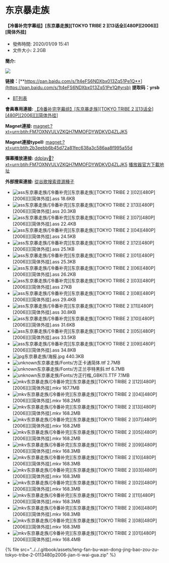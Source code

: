 # 东京暴走族

#### 【冷番补完字幕组】\[东京暴走族\]\[TOKYO TRIBE 2 \]\[13话全\]\[480P\]\[2006\]\[\]\[简体外挂\]

* 發佈時間: 2020/01/09 15:41
* 文件大小: 2.2GB    

**簡介:**   


![](https://s2.ax1x.com/2020/01/09/lWNWjS.jpg)

**链接：**[**https://pan.baidu.com/s/1t4eFS6NDXbx013Zq51Pe1Q**](https://pan.baidu.com/s/1t4eFS6NDXbx013Zq51Pe1Q#yrsb) **提取码：yrsb**



* [BT列表](https://share.dmhy.org/topics/view/532483_TOKYO_TRIBE_2_13_480P_2006.html#tabs-1)

**會員專用連接:** [【冷番补完字幕组】\[东京暴走族\]\[TOKYO TRIBE 2 \]\[13话全\]\[480P\]\[2006\]\[\]\[简体外挂\]](https://dl.dmhy.org/2020/01/09/2b3eebb6b45d72a81fec638a3c586aa8f995a55d.torrent)

**Magnet連接:** [magnet:?xt=urn:btih:FM7OXNVULVZKQH7MMOFDYWDKVD4ZLJK5](magnet:?xt=urn:btih:FM7OXNVULVZKQH7MMOFDYWDKVD4ZLJK5&dn=&tr=http%3A%2F%2F104.238.198.186%3A8000%2Fannounce&tr=udp%3A%2F%2F104.238.198.186%3A8000%2Fannounce&tr=http%3A%2F%2Ftracker.openbittorrent.com%3A80%2Fannounce&tr=udp%3A%2F%2Ftracker3.itzmx.com%3A6961%2Fannounce&tr=http%3A%2F%2Ftracker4.itzmx.com%3A2710%2Fannounce&tr=http%3A%2F%2Ftracker.publicbt.com%3A80%2Fannounce&tr=http%3A%2F%2Ftracker.prq.to%2Fannounce&tr=http%3A%2F%2Fopen.acgtracker.com%3A1096%2Fannounce&tr=https%3A%2F%2Ft-115.rhcloud.com%2Fonly_for_ylbud&tr=http%3A%2F%2Ftracker1.itzmx.com%3A8080%2Fannounce&tr=http%3A%2F%2Ftracker2.itzmx.com%3A6961%2Fannounce&tr=udp%3A%2F%2Ftracker1.itzmx.com%3A8080%2Fannounce&tr=udp%3A%2F%2Ftracker2.itzmx.com%3A6961%2Fannounce&tr=udp%3A%2F%2Ftracker3.itzmx.com%3A6961%2Fannounce&tr=udp%3A%2F%2Ftracker4.itzmx.com%3A2710%2Fannounce)

**Magnet連接typeII:** [magnet:?xt=urn:btih:2b3eebb6b45d72a81fec638a3c586aa8f995a55d](magnet:?xt=urn:btih:2b3eebb6b45d72a81fec638a3c586aa8f995a55d)

**彈幕播放連接:** [ddplay:magnet:?xt=urn:btih:FM7OXNVULVZKQH7MMOFDYWDKVD4ZLJK5](ddplay:magnet:?xt=urn:btih:FM7OXNVULVZKQH7MMOFDYWDKVD4ZLJK5&dn=&tr=http%3A%2F%2F104.238.198.186%3A8000%2Fannounce&tr=udp%3A%2F%2F104.238.198.186%3A8000%2Fannounce&tr=http%3A%2F%2Ftracker.openbittorrent.com%3A80%2Fannounce&tr=udp%3A%2F%2Ftracker3.itzmx.com%3A6961%2Fannounce&tr=http%3A%2F%2Ftracker4.itzmx.com%3A2710%2Fannounce&tr=http%3A%2F%2Ftracker.publicbt.com%3A80%2Fannounce&tr=http%3A%2F%2Ftracker.prq.to%2Fannounce&tr=http%3A%2F%2Fopen.acgtracker.com%3A1096%2Fannounce&tr=https%3A%2F%2Ft-115.rhcloud.com%2Fonly_for_ylbud&tr=http%3A%2F%2Ftracker1.itzmx.com%3A8080%2Fannounce&tr=http%3A%2F%2Ftracker2.itzmx.com%3A6961%2Fannounce&tr=udp%3A%2F%2Ftracker1.itzmx.com%3A8080%2Fannounce&tr=udp%3A%2F%2Ftracker2.itzmx.com%3A6961%2Fannounce&tr=udp%3A%2F%2Ftracker3.itzmx.com%3A6961%2Fannounce&tr=udp%3A%2F%2Ftracker4.itzmx.com%3A2710%2Fannounce) [播放器官方下載地址](http://www.dandanplay.com/?from=dmhy)

**外部搜索連接:** [從谷歌搜索資源種子](https://www.google.com/search?oe=utf-8&q=2b3eebb6b45d72a81fec638a3c586aa8f995a55d)

* ![ass](https://share.dmhy.org/images/icon/ass.gif)东京暴走族/\[冷番补完\]\[东京暴走族\]\[TOKYO TRIBE 2 \]\[02\]\[480P\]\[2006\]\[\]\[简体外挂\].ass 18.6KB
* ![ass](https://share.dmhy.org/images/icon/ass.gif)东京暴走族/\[冷番补完\]\[东京暴走族\]\[TOKYO TRIBE 2 \]\[13\]\[480P\]\[2006\]\[\]\[简体外挂\].ass 20.3KB
* ![ass](https://share.dmhy.org/images/icon/ass.gif)东京暴走族/\[冷番补完\]\[东京暴走族\]\[TOKYO TRIBE 2 \]\[07\]\[480P\]\[2006\]\[\]\[简体外挂\].ass 22.4KB
* ![ass](https://share.dmhy.org/images/icon/ass.gif)东京暴走族/\[冷番补完\]\[东京暴走族\]\[TOKYO TRIBE 2 \]\[04\]\[480P\]\[2006\]\[\]\[简体外挂\].ass 24.5KB
* ![ass](https://share.dmhy.org/images/icon/ass.gif)东京暴走族/\[冷番补完\]\[东京暴走族\]\[TOKYO TRIBE 2 \]\[12\]\[480P\]\[2006\]\[\]\[简体外挂\].ass 25.1KB
* ![ass](https://share.dmhy.org/images/icon/ass.gif)东京暴走族/\[冷番补完\]\[东京暴走族\]\[TOKYO TRIBE 2 \]\[01\]\[480P\]\[2006\]\[\]\[简体外挂\].ass 25.3KB
* ![ass](https://share.dmhy.org/images/icon/ass.gif)东京暴走族/\[冷番补完\]\[东京暴走族\]\[TOKYO TRIBE 2 \]\[06\]\[480P\]\[2006\]\[\]\[简体外挂\].ass 26.2KB
* ![ass](https://share.dmhy.org/images/icon/ass.gif)东京暴走族/\[冷番补完\]\[东京暴走族\]\[TOKYO TRIBE 2 \]\[03\]\[480P\]\[2006\]\[\]\[简体外挂\].ass 27KB
* ![ass](https://share.dmhy.org/images/icon/ass.gif)东京暴走族/\[冷番补完\]\[东京暴走族\]\[TOKYO TRIBE 2 \]\[08\]\[480P\]\[2006\]\[\]\[简体外挂\].ass 29.4KB
* ![ass](https://share.dmhy.org/images/icon/ass.gif)东京暴走族/\[冷番补完\]\[东京暴走族\]\[TOKYO TRIBE 2 \]\[11\]\[480P\]\[2006\]\[\]\[简体外挂\].ass 30.8KB
* ![ass](https://share.dmhy.org/images/icon/ass.gif)东京暴走族/\[冷番补完\]\[东京暴走族\]\[TOKYO TRIBE 2 \]\[10\]\[480P\]\[2006\]\[\]\[简体外挂\].ass 31.6KB
* ![ass](https://share.dmhy.org/images/icon/ass.gif)东京暴走族/\[冷番补完\]\[东京暴走族\]\[TOKYO TRIBE 2 \]\[05\]\[480P\]\[2006\]\[\]\[简体外挂\].ass 33.5KB
* ![ass](https://share.dmhy.org/images/icon/ass.gif)东京暴走族/\[冷番补完\]\[东京暴走族\]\[TOKYO TRIBE 2 \]\[09\]\[480P\]\[2006\]\[\]\[简体外挂\].ass 34.8KB
* ![jpg](https://share.dmhy.org/images/icon/jpg.gif)东京暴走族/海报.jpg 440.3KB
* ![unknown](https://share.dmhy.org/images/icon/unknown.gif)东京暴走族/Fonts/方正卡通简体.ttf 2.7MB
* ![unknown](https://share.dmhy.org/images/icon/unknown.gif)东京暴走族/Fonts/方正兰亭特黑斜.ttf 6.7MB
* ![unknown](https://share.dmhy.org/images/icon/unknown.gif)东京暴走族/Fonts/方正行楷\_GBK\(1\).TTF 7.1MB
* ![mkv](https://share.dmhy.org/images/icon/mkv.gif)东京暴走族/\[冷番补完\]\[东京暴走族\]\[TOKYO TRIBE 2 \]\[12\]\[480P\]\[2006\]\[\]\[简体外挂\].mkv 167.7MB
* ![mkv](https://share.dmhy.org/images/icon/mkv.gif)东京暴走族/\[冷番补完\]\[东京暴走族\]\[TOKYO TRIBE 2 \]\[04\]\[480P\]\[2006\]\[\]\[简体外挂\].mkv 168.2MB
* ![mkv](https://share.dmhy.org/images/icon/mkv.gif)东京暴走族/\[冷番补完\]\[东京暴走族\]\[TOKYO TRIBE 2 \]\[13\]\[480P\]\[2006\]\[\]\[简体外挂\].mkv 168.2MB
* ![mkv](https://share.dmhy.org/images/icon/mkv.gif)东京暴走族/\[冷番补完\]\[东京暴走族\]\[TOKYO TRIBE 2 \]\[07\]\[480P\]\[2006\]\[\]\[简体外挂\].mkv 168.2MB
* ![mkv](https://share.dmhy.org/images/icon/mkv.gif)东京暴走族/\[冷番补完\]\[东京暴走族\]\[TOKYO TRIBE 2 \]\[05\]\[480P\]\[2006\]\[\]\[简体外挂\].mkv 168.2MB
* ![mkv](https://share.dmhy.org/images/icon/mkv.gif)东京暴走族/\[冷番补完\]\[东京暴走族\]\[TOKYO TRIBE 2 \]\[09\]\[480P\]\[2006\]\[\]\[简体外挂\].mkv 168.3MB
* ![mkv](https://share.dmhy.org/images/icon/mkv.gif)东京暴走族/\[冷番补完\]\[东京暴走族\]\[TOKYO TRIBE 2 \]\[10\]\[480P\]\[2006\]\[\]\[简体外挂\].mkv 168.3MB
* ![mkv](https://share.dmhy.org/images/icon/mkv.gif)东京暴走族/\[冷番补完\]\[东京暴走族\]\[TOKYO TRIBE 2 \]\[03\]\[480P\]\[2006\]\[\]\[简体外挂\].mkv 168.3MB
* ![mkv](https://share.dmhy.org/images/icon/mkv.gif)东京暴走族/\[冷番补完\]\[东京暴走族\]\[TOKYO TRIBE 2 \]\[02\]\[480P\]\[2006\]\[\]\[简体外挂\].mkv 168.3MB
* ![mkv](https://share.dmhy.org/images/icon/mkv.gif)东京暴走族/\[冷番补完\]\[东京暴走族\]\[TOKYO TRIBE 2 \]\[11\]\[480P\]\[2006\]\[\]\[简体外挂\].mkv 168.3MB
* ![mkv](https://share.dmhy.org/images/icon/mkv.gif)东京暴走族/\[冷番补完\]\[东京暴走族\]\[TOKYO TRIBE 2 \]\[06\]\[480P\]\[2006\]\[\]\[简体外挂\].mkv 168.3MB
* ![mkv](https://share.dmhy.org/images/icon/mkv.gif)东京暴走族/\[冷番补完\]\[东京暴走族\]\[TOKYO TRIBE 2 \]\[08\]\[480P\]\[2006\]\[\]\[简体外挂\].mkv 168.3MB
* ![mkv](https://share.dmhy.org/images/icon/mkv.gif)东京暴走族/\[冷番补完\]\[东京暴走族\]\[TOKYO TRIBE 2 \]\[01\]\[480P\]\[2006\]\[\]\[简体外挂\].mkv 168.4MB

{% file src="../../.gitbook/assets/leng-fan-bu-wan-dong-jing-bao-zou-zu-tokyo-tribe-2-0113480p2006-jian-ti-wai-gua.zip" %}

